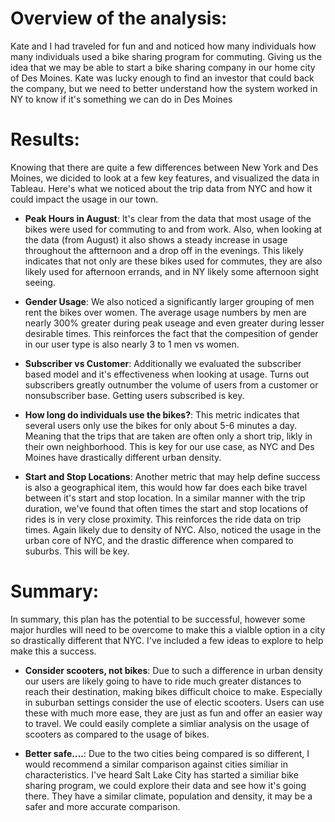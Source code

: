 #  Overview of the analysis:

Kate and I had traveled for fun and and noticed how many individuals how many individuals used a bike sharing program for commuting.  Giving us the idea that we may be able to start a bike sharing company in our home city of Des Moines.   Kate was lucky enough to find an investor that could back the company, but we need to better understand how the system worked in NY to know if it's something we can do in Des Moines

#  Results:

Knowing that there are quite a few differences between New York and Des Moines, we dicided to look at a few key features, and visualized the data in Tableau.  Here's what we noticed about the trip data from NYC and how it could impact the usage in our town.

 - **Peak Hours in August**:  It's clear from the data that most usage of the bikes were used for commuting to and from work.  Also, when looking at the data (from August) it also shows a steady increase in usage throughout the aftternoon and a drop off in the evenings.   This likely indicates that not only are these bikes used for commutes, they are also likely used for afternoon errands, and in NY likely some afternoon sight seeing.

- **Gender Usage**:  We also noticed a significantly larger grouping of men rent the bikes over women.  The average usage numbers by men are nearly 300% greater during peak useage and even greater during lesser desirable times.  This reinforces the fact that the compesition of gender in our user type is also nearly 3 to 1 men vs women.

- **Subscriber vs Customer**:  Additionally we evaluated the subscriber based model and it's effectiveness when looking at usage.   Turns out subscribers greatly outnumber the volume of users from a customer or nonsubscriber base.  Getting users subscribed is key.

- **How long do individuals use the bikes?**:  This metric indicates that several users only use the bikes for only about 5-6 minutes a day.  Meaning that the trips that are taken are often only a short trip, likly in their own neighborhood.  This is key for our use case, as NYC and Des Moines have drastically different urban density.  

- **Start and Stop Locations**:  Another metric that may help define success is also a geographical item, this would how far does each bike travel between it's start and stop location.  In a similar manner with the trip duration, we've found that often times the start and stop locations of rides is in very close proximity.  This reinforces the ride data on trip times.   Again likely due to density of NYC.  Also, noticed the usage in the urban core of NYC, and the drastic difference when compared to suburbs.  This will be key.

#  Summary:

In summary, this plan has the potential to be successful, however some major hurdles will need to be overcome to make this a vialble option in a city so drastically different that NYC.  I've included a few ideas to explore to help make this a success.

- **Consider scooters, not bikes**:  Due to such a difference in urban density our users are likely going to have to ride much greater distances to reach their destination, making bikes difficult choice to make.   Especially in suburban settings consider the use of electic scooters.  Users can use these with much more ease, they are just as fun and offer an easier way to travel.  We could easily complete a simliar analysis on the usage of scooters as compared to the usage of bikes.

- **Better safe....**:  Due to the two cities being compared is so different, I would recommend a similar comparison against cities similiar in characteristics.  I've heard Salt Lake City has started a similiar bike sharing program, we could explore their data and see how it's going there.   They have a similar climate, population and density, it may be a safer and more accurate comparison.
